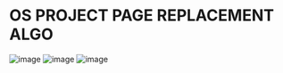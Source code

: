 # OS PROJECT PAGE REPLACEMENT ALGO

![image](https://user-images.githubusercontent.com/123716596/236248538-50f3b01b-c7c4-4e06-a5a0-382403b9deba.png)
![image](https://user-images.githubusercontent.com/123716596/236248710-2ab91139-ae96-4800-9ca2-31cca2ff6e8e.png)
![image](https://user-images.githubusercontent.com/123716596/236248853-c08915fc-ad7b-45e5-b4c8-5b718665018e.png)
